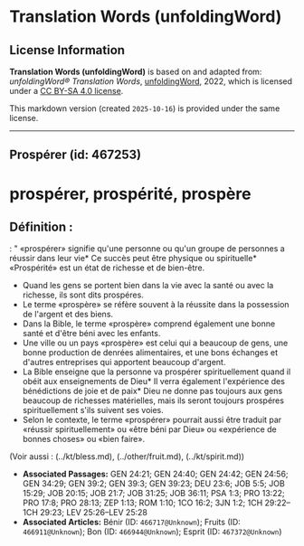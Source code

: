 # Translation Words (unfoldingWord)

## License Information

**Translation Words (unfoldingWord)** is based on and adapted from: _unfoldingWord® Translation Words_, [unfoldingWord](https://unfoldingword.org/utw), 2022, which is licensed under a [CC BY-SA 4.0 license](https://creativecommons.org/licenses/by-sa/4.0/legalcode.en).

This markdown version (created `2025-10-16`) is provided under the same license.



--------------------------------

## Prospérer (id: 467253)

prospérer, prospérité, prospère
===============================

Définition :
------------

: " «prospérer» signifie qu'une personne ou qu'un groupe de personnes a réussir dans leur vie\* Ce succès peut être physique ou spirituelle\* «Prospérité» est un état de richesse et de bien\-être.

* Quand les gens se portent bien dans la vie avec la santé ou avec la richesse, ils sont dits prospéres.
* Le terme «prospère» se réfère souvent à la réussite dans la possession de l'argent et des biens.
* Dans la Bible, le terme «prospère» comprend également une bonne santé et d'être béni avec les enfants.
* Une ville ou un pays «prospère» est celui qui a beaucoup de gens, une bonne production de denrées alimentaires, et une bons échanges et d'autres entreprises qui apportent beaucoup d'argent.
* La Bible enseigne que la personne va prospérer spirituellement quand il obéit aux enseignements de Dieu\* Il verra également l'expérience des bénédictions de joie et de paix\* Dieu ne donne pas toujours aux gens beaucoup de richesses matérielles, mais ils seront toujours prospéres spirituellement s'ils suivent ses voies.
* Selon le contexte, le terme «prospérer» pourrait aussi être traduit par «réussir spirituellement» ou «être béni par Dieu» ou «expérience de bonnes choses» ou «bien faire».

(Voir aussi : (../kt/bless.md), (../other/fruit.md), (../kt/spirit.md))

* **Associated Passages:** GEN 24:21; GEN 24:40; GEN 24:42; GEN 24:56; GEN 34:29; GEN 39:2; GEN 39:3; GEN 39:23; DEU 23:6; JOB 5:5; JOB 15:29; JOB 20:15; JOB 21:7; JOB 31:25; JOB 36:11; PSA 1:3; PRO 13:22; PRO 17:8; PRO 28:13; ZEP 1:13; ROM 1:10; 1CO 16:2; 3JN 1:2; 1CH 29:22–1CH 29:23; LEV 25:26–LEV 25:28
* **Associated Articles:** Bénir (ID: `466717@Unknown`); Fruits (ID: `466911@Unknown`); Bon (ID: `466944@Unknown`); Esprit (ID: `467372@Unknown`)

